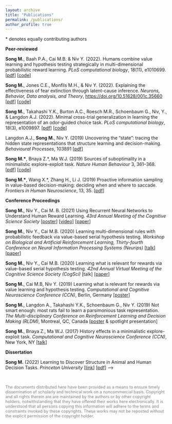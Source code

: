 ```yaml
---
layout: archive
title: "Publications"
permalink: /publications/
author_profile: true
---
```


<!--{% if author.googlescholar %}
  You can also find my articles on <u><a href="{{author.googlescholar}}">my Google Scholar profile</a>.</u>
{% endif %}

{% include base_path %}

{% for post in site.publications reversed %}
  {% include archive-single.html %}
{% endfor %}
-->
\* denotes equally contributing authors


**Peer-reviewed**

**Song M.**, Baah P.A., Cai M.B. & Niv Y. (2022). Humans combine value learning and hypothesis testing strategically in multi-dimensional probabilistic reward learning. *PLoS computational biology*, 18(11), e1010699. \[[pdf](http://mingyus.github.io/files/SongBaahCaiNiv_PLOSCB_2022.pdf)\] \[[code](https://github.com/mingyus/humans-combine-value-learning-and-hypothesis-testing)\]

**Song M.**, Jones C.E., Monfils M.H., & Niv Y. (2022). Explaining the effectiveness of fear extinction through latent-cause inference. *Neurons, Behavior, Data analysis, and Theory*, https://doi.org/10.51628/001c.35660 \[[pdf](http://mingyus.github.io/files/SongJonesMonfilsNiv_NBDT_2022.pdf)\] \[[code](https://github.com/mingyus/fear-extinction-latent-cause-inference)\]

**Song M.**, Takahashi Y.K., Burton A.C., Roesch M.R., Schoenbaum G., Niv, Y., & Langdon A.J. (2022). Minimal cross-trial generalization in learning the representation of an odor-guided choice task. *PLoS computational biology*, 18(3), e1009897. \[[pdf](http://mingyus.github.io/files/SongEtal_PLOSCB_2022.pdf)\] \[[code](https://github.com/mingyus/minimal-generalization-in-representation-learning)\]

Langdon A.J., **Song M.**, Niv Y. (2019) Uncovering the “state”: tracing the hidden state representations that structure learning and decision-making. *Behavioural Processes*, 103891 \[[pdf](http://mingyus.github.io/files/LangdonSongNiv_BP_2020.pdf)\]

**Song M.\***, Bnaya Z.\*, Ma W.J. (2019) Sources of suboptimality in a minimalistic explore-exploit task. *Nature Human Behaviour* 3, 361–368. \[[pdf](http://mingyus.github.io/files/SongBnayaMa_NHB_2020.pdf)\] \[[code](https://github.com/mingyus/explore-exploit)\]

**Song M.\***, Wang X.\*, Zhang H., Li J. (2019) Proactive information sampling in value-based decision-making: deciding when and where to saccade. *Frontiers in Human Neuroscience*, 13, 35. \[[pdf](http://mingyus.github.io/files/SongWangZhangLi_fHN_2020.pdf)\]


**Conference Proceedings**

**Song M.**, Niv Y., Cai M. B. (2021) Using Recurrent Neural Networks to Understand Human Reward Learning. *43rd Annual Meeting of the Cognitive Science Society* [[poster](http://mingyus.github.io/files/SongNivCai_CogSci_2021_poster.pdf)] [[video](https://underline.io/events/163/posters/5709/poster/27030-1-d-135-using-recurrent-neural-networks-to-understand-human-reward-learning)] [[paper](http://mingyus.github.io/files/SongNivCai_CogSci_2021.pdf)]

**Song M.**, Niv Y., Cai M.B. (2020) Learning multi-dimensional rules with probabilistic feedback via value-based serial hypothesis testing. *Workshop on Biological and Artificial Reinforcement Learning, Thirty-fourth Conference on Neural Information Processing Systems (Neurips)* [[talk](https://slideslive.com/38942371/learning-multidimensional-rules-via-valuebased-serial-hypothesis-testing)] [[paper](http://mingyus.github.io/files/SongNivCai_Neurips_BARLworkshop_2020.pdf)]

**Song M.**, Niv Y., Cai M.B. (2020) Learning what is relevant for rewards via value-based serial hypothesis testing. *42nd Annual Virtual Meeting of the Cognitive Science Society (CogSci)* [talk] [[paper](http://mingyus.github.io/files/SongNivCai_CogSci_2020.pdf)]

**Song M.**, Cai M.B, Niv Y. (2019) Learning what is relevant for rewards via value learning and hypothesis testing. *Computational and Cognitive Neuroscience Conference (CCN)*, Berlin, Germany [[poster](http://mingyus.github.io/files/SongCaiNiv_CNN_2019.pdf)]

**Song M.**, Langdon A., Takahashi Y.K., Schoenbaum G., Niv Y. (2019) Not smart enough: most rats fail to learn a parsimonious task representation. *The Multi-disciplinary Conference on Reinforcement Learning and Decision Making (RLDM)*, Montreal, QC, Canada [[poster](http://mingyus.github.io/files/SongLangdonNiv_RLDM_2019.pdf) & spotlight presentation]

**Song M.**, Bnaya Z., Ma W.J. (2017) History effects in a minimalistic explore-exploit task. *Computational and Cognitive Neuroscience Conference (CCN)*, New York, NY [[talk](https://www.youtube.com/watch?v=VQlRJJz5V3s)]

**Dissertation**

**Song M.** (2022) Learning to Discover Structure in Animal and Human Decision Tasks. *Princeton University* [[link](https://www.proquest.com/openview/ef5b343066d29e22058820348a73f0ea/1?pq-origsite=gscholar&cbl=18750&diss=y)] [[pdf](http://mingyus.github.io/files/Song_PhDThesis_2022.pdf)] -->

<br/>

<span style="color:grey; font-size:0.9em">The documents distributed here have been provided as a means to ensure timely dissemination of scholarly and technical work on a noncommercial basis. Copyright and all rights therein are are maintained by the authors or by other copyright holders, notwithstanding that they have offered their works here electronically. It is understood that all persons copying this information will adhere to the terms and constraints invoked by these copyrights. These works may not be reposted without the explicit permission of the copyright holder.</span>